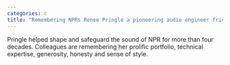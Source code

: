 ```yaml
---
categories: c
title: "Remembering NPRs Renee Pringle a pioneering audio engineer friend and fashionista"
---
```

Pringle helped shape and safeguard the sound of NPR for more than four decades. Colleagues are remembering her prolific portfolio, technical expertise, generosity, honesty and sense of style. 